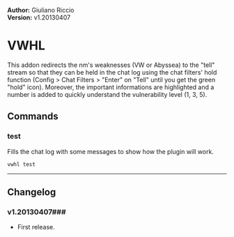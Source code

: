 **Author:** Giuliano Riccio  
**Version:** v1.20130407

# VWHL #
This addon redirects the nm's weaknesses (VW or Abyssea) to the "tell" stream so that they can be held in the chat log using the chat filters' hold function (Config > Chat Filters > "Enter" on "Tell" until you get the green "hold" icon).
Moreover, the important informations are highlighted and a number is added to quickly understand the vulnerability level (1, 3, 5).

## Commands ##
### test ###
Fills the chat log with some messages to show how the plugin will work.

```
vwhl test
```

----

## Changelog ##

### v1.20130407###
* First release.
